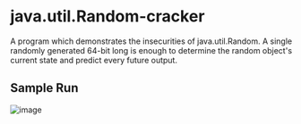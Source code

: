 # java.util.Random-cracker
A program which demonstrates the insecurities of java.util.Random. A single randomly generated 64-bit long is enough to determine the random object's current state and predict every future output.

## Sample Run
![image](https://user-images.githubusercontent.com/58671117/123203004-aa6ce680-d483-11eb-861f-5c2c890d767a.png)
